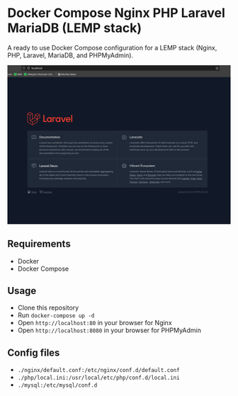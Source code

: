 # Docker Compose Nginx PHP Laravel MariaDB (LEMP stack)

A ready to use Docker Compose configuration for a LEMP stack (Nginx, PHP, Laravel, MariaDB, and PHPMyAdmin).

![Laravel image](images/laravel.png)

## Requirements

- Docker
- Docker Compose

## Usage

- Clone this repository
- Run `docker-compose up -d`
- Open `http://localhost:80` in your browser for Nginx
- Open `http://localhost:8080` in your browser for PHPMyAdmin

## Config files

- `./nginx/default.conf:/etc/nginx/conf.d/default.conf`
- `./php/local.ini:/usr/local/etc/php/conf.d/local.ini`
- `./mysql:/etc/mysql/conf.d`
